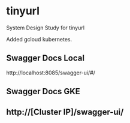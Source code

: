# tinyurl
System Design Study for tinyurl

Added gcloud kubernetes.

## Swagger Docs Local

http://localhost:8085/swagger-ui/#/

## Swagger Docs GKE 

http://[Cluster IP]/swagger-ui/
---


